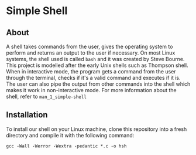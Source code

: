 # Simple Shell

## About
A shell takes commands from the user, gives the operating system to perform and returns an output to the user if necessary.
On most Linux systems, the shell used is called ```bash``` and it was created by Steve Bourne.
This project is modelled after the early Unix shells such as Thompson shell.
When in interactive mode, the program gets a command from the user through the terminal, checks if it's a valid command and executes if it is. The user can also pipe the output from other commands into the shell which makes it work in non-interactive mode.
For more information about the shell, refer to ```man_1_simple-shell```

## Installation
To install our shell on your Linux machine, clone this repository into a fresh directory and compile it with the following command:

    gcc -Wall -Werror -Wextra -pedantic *.c -o hsh
